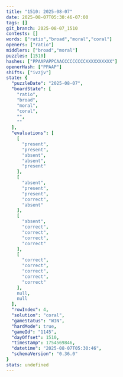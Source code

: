 ```yaml
---
title: "1510: 2025-08-07"
date: 2025-08-07T05:30:46-07:00
tags: []
git_branch: 2025-08-07_1510
contests: []
words: ["ratio","broad","moral","coral"]
openers: ["ratio"]
middlers: ["broad","moral"]
puzzles: [1510]
hashes: ["PPAAPAPPCAACCCCCCCCCXXXXXXXXXX"]
openerHash: ["PPAAP"]
shifts: ["ivzjv"]
state: {
  "puzzleDate": "2025-08-07",
  "boardState": [
    "ratio",
    "broad",
    "moral",
    "coral",
    "",
    ""
  ],
  "evaluations": [
    [
      "present",
      "present",
      "absent",
      "absent",
      "present"
    ],
    [
      "absent",
      "present",
      "present",
      "correct",
      "absent"
    ],
    [
      "absent",
      "correct",
      "correct",
      "correct",
      "correct"
    ],
    [
      "correct",
      "correct",
      "correct",
      "correct",
      "correct"
    ],
    null,
    null
  ],
  "rowIndex": 4,
  "solution": "coral",
  "gameStatus": "WIN",
  "hardMode": true,
  "gameId": "1145",
  "dayOffset": 1510,
  "timestamp": 1754569846,
  "datetime": "2025-08-07T05:30:46",
  "schemaVersion": "0.36.0"
}
stats: undefined
---
```

<!-- more -->

